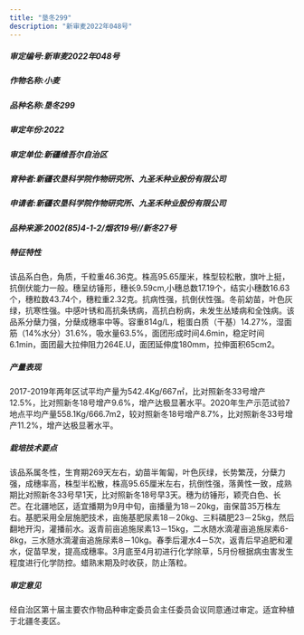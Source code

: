 ```yaml
---
title: "垦冬299"
description: "新审麦2022年048号"
---
```

##### 审定编号:新审麦2022年048号

##### 作物名称:小麦

##### 品种名称:垦冬299

##### 审定年份:2022

##### 审定单位:新疆维吾尔自治区

##### 育种者:新疆农垦科学院作物研究所、九圣禾种业股份有限公司

##### 申请者:新疆农垦科学院作物研究所、九圣禾种业股份有限公司

##### 品种来源:2002(85)4-1-2/烟农19号//新冬27号

##### 特征特性
该品系白色，角质，千粒重46.36克。株高95.65厘米，株型较松散，旗叶上挺，抗倒伏能力一般。穗呈纺锤形，穗长9.59cm,小穗总数17.19个，结实小穗数16.63个，穗粒数43.74个，穗粒重2.32克。抗病性强，抗倒伏性强。冬前幼苗，叶色灰绿，抗寒性强。中感叶锈和高抗条锈病，高抗白粉病，未发生丛矮病和全蚀病。该品系分蘖力强，分蘖成穗率中等。容重814g/L，粗蛋白质（干基）14.27%，湿面筋（14%水分）31.6%，吸水量63.5%，面团形成时间4.6min，稳定时间6.1min，面团最大拉伸阻力264E.U，面团延伸度180mm，拉伸面积65cm2。

##### 产量表现
2017-2019年两年区试平均产量为542.4Kg/667㎡，比对照新冬33号增产12.5%，比对照新冬18号增产9.6%，增产达极显著水平。2020年生产示范试验7地点平均产量558.1Kg/666.7m2，较对照新冬18号增产8.7%，比对照新冬33号增产11.2%，增产达极显著水平。

##### 栽培技术要点
该品系属冬性，生育期269天左右，幼苗半匍匐，叶色灰绿，长势繁茂，分蘖力强，成穗率高，株型半松散，株高95.65厘米左右，抗倒性强，落黄性一致，成熟期比对照新冬33号早1天，比对照新冬18号早3天。穗为纺锤形，颖壳白色、长芒。在北疆地区，适宜播期为9月中旬，亩播量为18－20kg，亩保苗35万株左右。基肥采用全层施肥技术，亩施基肥尿素18－20kg、三料磷肥23－25kg，然后翻地开沟，灌播前水。返青前亩追施尿素13－15kg，二水随水滴灌亩追施尿素6-8kg，三水随水滴灌亩追施尿素8－10kg。春季后灌水4－5次，返青后早追肥和灌水，促苗早发，提高成穗率。3月底至4月初进行化学除草，5月份根据病虫害发生程度进行化学防控。蜡熟末期及时收获，防止落粒。

##### 审定意见
经自治区第十届主要农作物品种审定委员会主任委员会议同意通过审定。适宜种植于北疆冬麦区。
